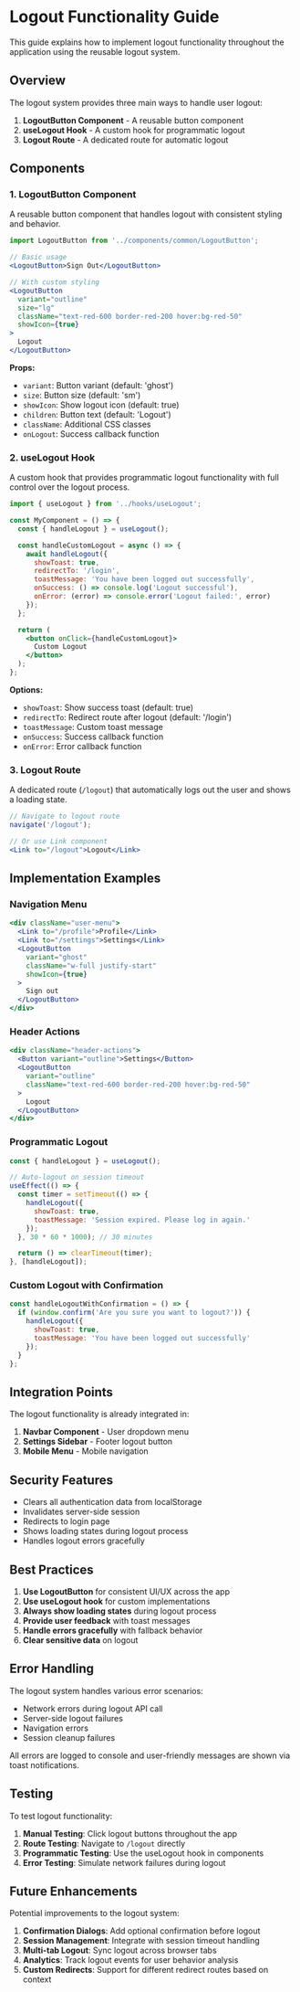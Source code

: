 # Logout Functionality Guide

This guide explains how to implement logout functionality throughout the application using the reusable logout system.

## Overview

The logout system provides three main ways to handle user logout:

1. **LogoutButton Component** - A reusable button component
2. **useLogout Hook** - A custom hook for programmatic logout
3. **Logout Route** - A dedicated route for automatic logout

## Components

### 1. LogoutButton Component

A reusable button component that handles logout with consistent styling and behavior.

```jsx
import LogoutButton from '../components/common/LogoutButton';

// Basic usage
<LogoutButton>Sign Out</LogoutButton>

// With custom styling
<LogoutButton
  variant="outline"
  size="lg"
  className="text-red-600 border-red-200 hover:bg-red-50"
  showIcon={true}
>
  Logout
</LogoutButton>
```

**Props:**
- `variant`: Button variant (default: 'ghost')
- `size`: Button size (default: 'sm')
- `showIcon`: Show logout icon (default: true)
- `children`: Button text (default: 'Logout')
- `className`: Additional CSS classes
- `onLogout`: Success callback function

### 2. useLogout Hook

A custom hook that provides programmatic logout functionality with full control over the logout process.

```jsx
import { useLogout } from '../hooks/useLogout';

const MyComponent = () => {
  const { handleLogout } = useLogout();

  const handleCustomLogout = async () => {
    await handleLogout({
      showToast: true,
      redirectTo: '/login',
      toastMessage: 'You have been logged out successfully',
      onSuccess: () => console.log('Logout successful'),
      onError: (error) => console.error('Logout failed:', error)
    });
  };

  return (
    <button onClick={handleCustomLogout}>
      Custom Logout
    </button>
  );
};
```

**Options:**
- `showToast`: Show success toast (default: true)
- `redirectTo`: Redirect route after logout (default: '/login')
- `toastMessage`: Custom toast message
- `onSuccess`: Success callback function
- `onError`: Error callback function

### 3. Logout Route

A dedicated route (`/logout`) that automatically logs out the user and shows a loading state.

```jsx
// Navigate to logout route
navigate('/logout');

// Or use Link component
<Link to="/logout">Logout</Link>
```

## Implementation Examples

### Navigation Menu

```jsx
<div className="user-menu">
  <Link to="/profile">Profile</Link>
  <Link to="/settings">Settings</Link>
  <LogoutButton
    variant="ghost"
    className="w-full justify-start"
    showIcon={true}
  >
    Sign out
  </LogoutButton>
</div>
```

### Header Actions

```jsx
<div className="header-actions">
  <Button variant="outline">Settings</Button>
  <LogoutButton
    variant="outline"
    className="text-red-600 border-red-200 hover:bg-red-50"
  >
    Logout
  </LogoutButton>
</div>
```

### Programmatic Logout

```jsx
const { handleLogout } = useLogout();

// Auto-logout on session timeout
useEffect(() => {
  const timer = setTimeout(() => {
    handleLogout({
      showToast: true,
      toastMessage: 'Session expired. Please log in again.'
    });
  }, 30 * 60 * 1000); // 30 minutes

  return () => clearTimeout(timer);
}, [handleLogout]);
```

### Custom Logout with Confirmation

```jsx
const handleLogoutWithConfirmation = () => {
  if (window.confirm('Are you sure you want to logout?')) {
    handleLogout({
      showToast: true,
      toastMessage: 'You have been logged out successfully'
    });
  }
};
```

## Integration Points

The logout functionality is already integrated in:

1. **Navbar Component** - User dropdown menu
2. **Settings Sidebar** - Footer logout button
3. **Mobile Menu** - Mobile navigation

## Security Features

- Clears all authentication data from localStorage
- Invalidates server-side session
- Redirects to login page
- Shows loading states during logout process
- Handles logout errors gracefully

## Best Practices

1. **Use LogoutButton** for consistent UI/UX across the app
2. **Use useLogout hook** for custom implementations
3. **Always show loading states** during logout process
4. **Provide user feedback** with toast messages
5. **Handle errors gracefully** with fallback behavior
6. **Clear sensitive data** on logout

## Error Handling

The logout system handles various error scenarios:

- Network errors during logout API call
- Server-side logout failures
- Navigation errors
- Session cleanup failures

All errors are logged to console and user-friendly messages are shown via toast notifications.

## Testing

To test logout functionality:

1. **Manual Testing**: Click logout buttons throughout the app
2. **Route Testing**: Navigate to `/logout` directly
3. **Programmatic Testing**: Use the useLogout hook in components
4. **Error Testing**: Simulate network failures during logout

## Future Enhancements

Potential improvements to the logout system:

1. **Confirmation Dialogs**: Add optional confirmation before logout
2. **Session Management**: Integrate with session timeout handling
3. **Multi-tab Logout**: Sync logout across browser tabs
4. **Analytics**: Track logout events for user behavior analysis
5. **Custom Redirects**: Support for different redirect routes based on context
